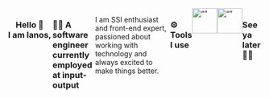 <div style="width: 100%; display: flex; justify-content: center;">
	<h3 style="text-align: center; width: 100%; display: block;">Hello 👋<br/> I am Ianos,</h3> 
	<h3>👨‍💼 A software engineer currently employed at input-output</h3>
	<p> I am SSI enthusiast and front-end expert, passioned about working with technology and always excited to make things better.</p>
	<h3>⚙️ Tools I use</h3>
	<div style="display: flex">	
		<img src="https://upload.wikimedia.org/wikipedia/commons/thumb/c/c0/WebStorm_Icon.svg/1200px-WebStorm_Icon.svg.png" alt= “” width="50" height="50" onclick="prompt('hello world')">
		<img src="https://upload.wikimedia.org/wikipedia/commons/thumb/3/33/Figma-logo.svg/800px-Figma-logo.svg.png?20190122211436)" alt= “” width="50" height="50">
	</div>
	<h3>See ya later 👨‍💻</h3>
</div>

